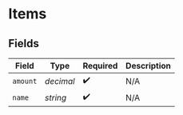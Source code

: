 # Items


## Fields

| Field              | Type               | Required           | Description        |
| ------------------ | ------------------ | ------------------ | ------------------ |
| `amount`           | *decimal*          | :heavy_check_mark: | N/A                |
| `name`             | *string*           | :heavy_check_mark: | N/A                |